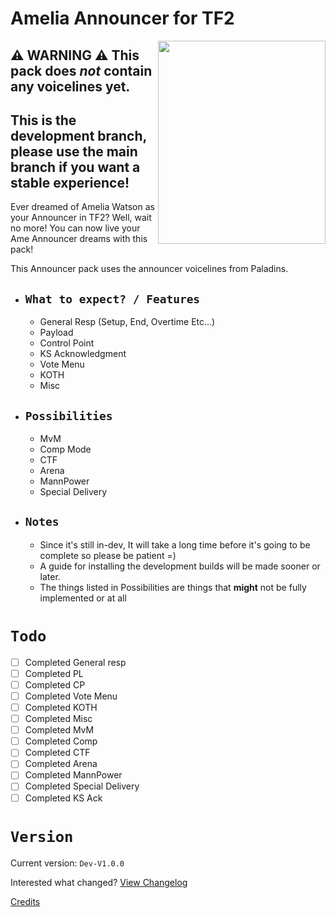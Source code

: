 # Amelia Announcer for TF2

<img align=right src="https://pbs.twimg.com/media/E4In0eSXEAEyok1.png" width="268" height="325" />

## ⚠️ **WARNING** ⚠️ This pack **does _not_ contain any voicelines** yet.

## This is the development branch, please use the main branch if you want a stable experience!

Ever dreamed of Amelia Watson as your Announcer in TF2? Well, wait no more! You can now live your Ame Announcer dreams with this pack!

This Announcer pack uses the announcer voicelines from Paladins.



  - ## `What to expect? / Features`
    - General Resp (Setup, End, Overtime Etc...)
    - Payload
    - Control Point
    - KS Acknowledgment
    - Vote Menu
    - KOTH
    - Misc
  - ## `Possibilities`
    - MvM
    - Comp Mode
    - CTF
    - Arena
    - MannPower
    - Special Delivery
  - ## `Notes`
    - Since it's still in-dev, It will take a long time before it's going to be complete so please be patient =)
    - A guide for installing the development builds will be made sooner or later.
    - The things listed in Possibilities are things that **might** not be fully implemented or at all

# `Todo`


- [ ] Completed General resp
- [ ] Completed PL
- [ ] Completed CP
- [ ] Completed Vote Menu
- [ ] Completed KOTH
- [ ] Completed Misc
- [ ] Completed MvM
- [ ] Completed Comp
- [ ] Completed CTF
- [ ] Completed Arena
- [ ] Completed MannPower
- [ ] Completed Special Delivery
- [ ] Completed KS Ack

# `Version`

Current version: `Dev-V1.0.0`

Interested what changed? [View Changelog](https://github.com/t0-ot/Amelia-Announcer-for-TF2/blob/Development/Changelog.md)

[Credits](https://github.com/t0-ot/Amelia-Announcer-for-TF2/blob/Development/Credits.md)
